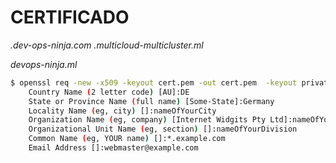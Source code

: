 

# CERTIFICADO

*.dev-ops-ninja.com* 
*.multicloud-multicluster.ml*

*devops-ninja.ml*

```sh
$ openssl req -new -x509 -keyout cert.pem -out cert.pem  -keyout private.key -days 365 -nodes
	Country Name (2 letter code) [AU]:DE
	State or Province Name (full name) [Some-State]:Germany
	Locality Name (eg, city) []:nameOfYourCity
	Organization Name (eg, company) [Internet Widgits Pty Ltd]:nameOfYourCompany
	Organizational Unit Name (eg, section) []:nameOfYourDivision
	Common Name (eg, YOUR name) []:*.example.com
	Email Address []:webmaster@example.com
```
